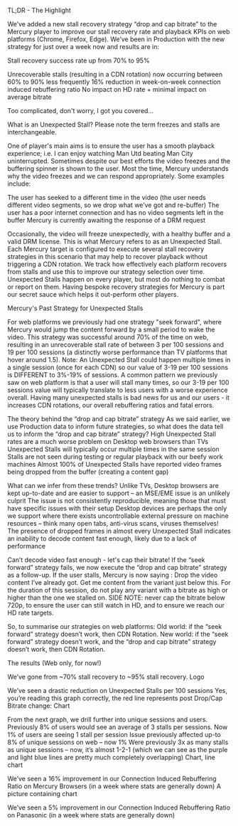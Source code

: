 
TL;DR - The Highlight

We’ve added a new stall recovery strategy “drop and cap bitrate” to the Mercury player to improve our stall recovery rate and playback KPIs on web platforms (Chrome, Firefox, Edge). We’ve been in Production with the new strategy for just over a week now and results are in:
 
Stall recovery success rate up from 70% to 95%

Unrecoverable stalls (resulting in a CDN rotation) now occurring between 60% to 90% less frequently
16% reduction in week-on-week connection induced rebuffering ratio
No impact on HD rate + minimal impact on average bitrate 
 
Too complicated, don't worry, I got you covered...
 
What is an Unexpected Stall?
Please note the term freezes and stalls are interchangeable.
 
One of player's main aims is to ensure the user has a smooth playback experience; i.e. I can enjoy watching Man Utd beating Man City uninterrupted. Sometimes despite our best efforts the video freezes and the buffering spinner is shown to the user. Most the time, Mercury understands why the video freezes and we can respond appropriately. Some examples include:
 
The user has seeked to a different time in the video (the user needs different video segments, so we drop what we’ve got and re-buffer)
The user has a poor internet connection and has no video segments left in the buffer 
Mercury is currently awaiting the response of a DRM request
 
Occasionally, the video will freeze unexpectedly, with a healthy buffer and a valid DRM license. This is what Mercury refers to as an Unexpected Stall. Each Mercury target is configured to execute several stall recovery strategies in this scenario that may help to recover playback without triggering a CDN rotation. We track how effectively each platform recovers from stalls and use this to improve our strategy selection over time. Unexpected Stalls happen on every player, but most do nothing to combat or report on them. Having bespoke recovery strategies for Mercury is part our secret sauce which helps it out-perform other players.
 

 
Mercury's Past Strategy for Unexpected Stalls

For web platforms we previously had one strategy "seek forward", where Mercury would jump the content forward by a small period to wake the video. This strategy was successful around 70% of the time on web, resulting in an unrecoverable stall rate of between 3 per 100 sessions and 19 per 100 sessions (a distinctly worse performance than TV platforms that hover around 1.5). Note: An Unexpected Stall could happen multiple times in a single session (once for each CDN) so our value of 3-19 per 100 sessions is DIFFERENT to 3%-19% of sessions. A common pattern we previously saw on web platform is that a user will stall many times, so our 3-19 per 100 sessions value will typically translate to less users with a worse experience overall. Having many unexpected stalls is bad news for us and our users - it increases CDN rotations, our overall rebuffering ratios and fatal errors.


 
The theory behind the “drop and cap bitrate” strategy
As we said earlier, we use Production data to inform future strategies, so what does the data tell us to inform the “drop and cap bitrate” strategy? 
High Unexpected Stall rates are a much worse problem on Desktop web browsers than TVs
Unexpected Stalls will typically occur multiple times in the same session
Stalls are not seen during testing or regular playback with our beefy work machines
Almost 100% of Unexpected Stalls have reported video frames being dropped from the buffer (creating a content gap)

 
What can we infer from these trends?
Unlike TVs, Desktop browsers are kept up-to-date and are easier to support – an MSE/EME issue is an unlikely culprit
The issue is not consistently reproducible, meaning those that must have specific issues with their setup
Desktop devices are perhaps the only we support where there exists uncontrollable external pressure on machine resources – think many open tabs, anti-virus scans, viruses themselves!
The presence of dropped frames in almost every Unexpected Stall indicates an inability to decode content fast enough, likely due to a lack of performance
 
Can’t decode video fast enough - let's cap their bitrate!
If the “seek forward” strategy fails, we now execute the “drop and cap bitrate” strategy as a follow-up. If the user stalls, Mercury is now saying :
Drop the video content I’ve already got. 
Get me content from the variant just below this.
For the duration of this session, do not play any variant with a bitrate as high or higher than the one we stalled on. 
SIDE NOTE: never cap the bitrate below 720p, to ensure the user can still watch in HD, and to ensure we reach our HD rate targets. 
 
So, to summarise our strategies on web platforms:
Old world: if the “seek forward” strategy doesn’t work, then CDN Rotation.
New world: if the “seek forward” strategy doesn’t work, and the “drop and cap bitrate” strategy doesn’t work, then CDN Rotation. 
 
The results (Web only, for now!)
 
We’ve gone from ~70% stall recovery to ~95% stall recovery. 
Logo

 
 
We’ve seen a drastic reduction on Unexpected Stalls per 100 sessions
Yes, you’re reading this graph correctly, the red line represents post Drop/Cap Bitrate change:
Chart


 
 
From the next graph, we drill further into unique sessions and users.
Previously 8% of users would see an average of 3 stalls per sessions. Now 1% of users are seeing 1 stall per session
Issue previously affected up-to 8% of unique sessions on web – now 1% 
Were previously 3x as many stalls as unique sessions – now, it’s almost 1-2-1 (which we can see as the purple and light blue lines are pretty much completely overlapping)
Chart, line chart

 
 
We’ve seen a 16% improvement in our Connection Induced Rebuffering Ratio on Mercury Browsers (in a week where stats are generally down)
A picture containing chart


We’ve seen a 5% improvement in our Connection Induced Rebuffering Ratio on Panasonic (in a week where stats are generally down)